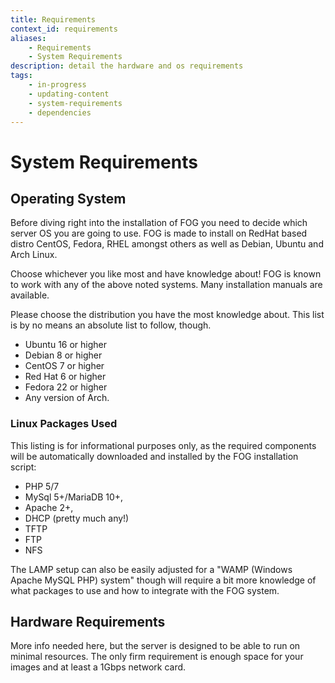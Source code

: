 ```yaml
---
title: Requirements
context_id: requirements
aliases:
    - Requirements
    - System Requirements
description: detail the hardware and os requirements
tags:
    - in-progress
    - updating-content
    - system-requirements
    - dependencies
---
```


<!-- [Permanent Link](https://docs.fogproject.org/en/latest/{{ context_id }}) -->

# System Requirements

<!-- Ideally this page will be a simple table of requirements and then more info for reference like the packages installed by the installer -->


## Operating System

Before diving right into the installation of FOG you need to decide
which server OS you are going to use. FOG is made to install on RedHat
based distro CentOS, Fedora, RHEL amongst others as well as Debian,
Ubuntu and Arch Linux.

Choose whichever you like most and have knowledge about! FOG is known to
work with any of the above noted systems. Many installation manuals are
available.

Please choose the distribution you have the most knowledge about. This
list is by no means an absolute list to follow, though.

-   Ubuntu 16 or higher
-   Debian 8 or higher
-   CentOS 7 or higher
-   Red Hat 6 or higher
-   Fedora 22 or higher
-   Any version of Arch.


### Linux Packages Used

This listing is for informational purposes only, as the required
components will be automatically downloaded and installed by the FOG
installation script:

-   PHP 5/7
-   MySql 5+/MariaDB 10+,
-   Apache 2+,
-   DHCP (pretty much any!)
-   TFTP
-   FTP
-   NFS

The LAMP setup can also be easily adjusted for a "WAMP (Windows Apache
MySQL PHP) system" though will require a bit more knowledge of what
packages to use and how to integrate with the FOG system.

## Hardware Requirements

More info needed here, but the server is designed to be able to run on minimal resources. The only firm requirement is enough space for your images and at least a 1Gbps network card.
<!-- There are no strict requirements for the hardware of your fog server. It's designed to run very well on minimal resources, but it can certainly still benefit from more power if you have it.
Generally you need

* 2+ core cpu (more cores)
* 2+ GB of Ram -->
